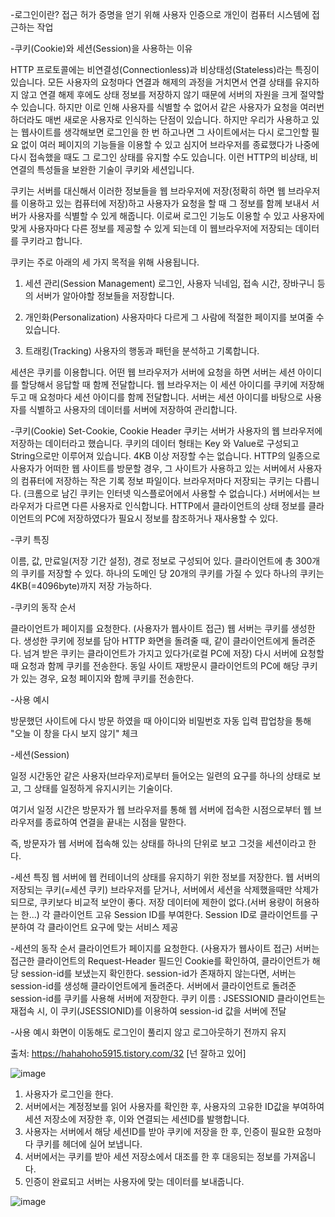 


-로그인이란?
 접근 허가 증명을 얻기 위해 사용자 인증으로 개인이 컴퓨터 시스템에 접근하는 작업
 
 -쿠키(Cookie)와 세션(Session)을 사용하는 이유
 
 HTTP 프로토콜에는 비연결성(Connectionless)과 비상태성(Stateless)라는 특징이 있습니다. 모든 사용자의 요청마다 연결과 해제의 과정을 거치면서 연결 상태를 유지하지 않고 연결 해제 후에도 상태 정보를 저장하지 않기 때문에 서버의 자원을 크게 절약할 수 있습니다. 하지만 이로 인해 사용자를 식별할 수 없어서 같은 사용자가 요청을 여러번 하더라도 매번 새로운 사용자로 인식하는 단점이 있습니다.
하지만 우리가 사용하고 있는 웹사이트를 생각해보면 로그인을 한 번 하고나면 그 사이트에서는 다시 로그인할 필요 없이 여러 페이지의 기능들을 이용할 수 있고 심지어 브라우저를 종료했다가 나중에 다시 접속했을 때도 그 로그인 상태를 유지할 수도 있습니다. 이런 HTTP의 비상태, 비연결의 특성들을 보완한 기술이 쿠키와 세션입니다.

쿠키는 서버를 대신해서 이러한 정보들을 웹 브라우저에 저장(정확히 하면 웹 브라우저를 이용하고 있는 컴퓨터에 저장)하고 사용자가 요청을 할 때 그 정보를 함께 보내서 서버가 사용자를 식별할 수 있게 해줍니다. 이로써 로그인 기능도 이용할 수 있고 사용자에 맞게 사용자마다 다른 정보를 제공할 수 있게 되는데 이 웹브라우저에 저장되는 데이터를 쿠키라고 합니다.

쿠키는 주로 아래의 세 가지 목적을 위해 사용됩니다.

1. 세션 관리(Session Management)
로그인, 사용자 닉네임, 접속 시간, 장바구니 등의 서버가 알아야할 정보들을 저장합니다.

2. 개인화(Personalization)
사용자마다 다르게 그 사람에 적절한 페이지를 보여줄 수 있습니다.

3. 트래킹(Tracking)
사용자의 행동과 패턴을 분석하고 기록합니다.

세션은 쿠키를 이용합니다. 어떤 웹 브라우저가 서버에 요청을 하면 서버는 세션 아이디를 할당해서 응답할 때 함께 전달합니다. 웹 브라우저는 이 세션 아이디를 쿠키에 저장해두고 매 요청마다 세션 아이디를 함께 전달합니다. 서버는 세션 아이디를 바탕으로 사용자를 식별하고 사용자의 데이터를 서버에 저장하여 관리합니다.

-쿠키(Cookie)
Set-Cookie, Cookie Header
쿠키는 서버가 사용자의 웹 브라우저에 저장하는 데이터라고 했습니다. 쿠키의 데이터 형태는 Key 와 Value로 구성되고 String으로만 이루어져 있습니다. 4KB 이상 저장할 수는 없습니다.
HTTP의 일종으로 사용자가 어떠한 웹 사이트를 방문할 경우, 그 사이트가 사용하고 있는 서버에서 사용자의 컴퓨터에 저장하는 작은 기록 정보 파일이다.
브라우저마다 저장되는 쿠키는 다릅니다. (크롬으로 남긴 쿠키는 인터넷 익스플로어에서 사용할 수 없습니다.) 서버에서는 브라우저가 다르면 다른 사용자로 인식합니다.
HTTP에서 클라이언트의 상태 정보를 클라이언트의 PC에 저장하였다가 필요시 정보를 참조하거나 재사용할 수 있다.


-쿠키 특징

이름, 값, 만료일(저장 기간 설정), 경로 정보로 구성되어 있다.
클라이언트에 총 300개의 쿠키를 저장할 수 있다.
하나의 도메인 당 20개의 쿠키를 가질 수 있다
하나의 쿠키는 4KB(=4096byte)까지 저장 가능하다.

-쿠키의 동작 순서

클라이언트가 페이지를 요청한다. (사용자가 웹사이트 접근)
웹 서버는 쿠키를 생성한다.
생성한 쿠키에 정보를 담아 HTTP 화면을 돌려줄 때,
같이 클라이언트에게 돌려준다.
넘겨 받은 쿠키는 클라이언트가 가지고 있다가(로컬 PC에 저장)
다시 서버에 요청할 때 요청과 함께 쿠키를 전송한다.
동일 사이트 재방문시 클라이언트의 PC에 해당 쿠키가 있는 경우,
요청 페이지와 함께 쿠키를 전송한다.

-사용 예시

방문했던 사이트에 다시 방문 하였을 때 아이디와 비밀번호 자동 입력
팝업창을 통해 "오늘 이 창을 다시 보지 않기" 체크


-세션(Session)

일정 시간동안 같은 사용자(브라우저)로부터 들어오는
일련의 요구를 하나의 상태로 보고, 그 상태를 일정하게 유지시키는 기술이다.

여기서 일정 시간은 방문자가 웹 브라우저를 통해
웹 서버에 접속한 시점으로부터 웹 브라우저를 종료하여 연결을 끝내는 시점을 말한다.

즉, 방문자가 웹 서버에 접속해 있는 상태를 하나의 단위로 보고 그것을 세션이라고 한다.


-세션 특징
웹 서버에 웹 컨테이너의 상태를 유지하기 위한 정보를 저장한다.
웹 서버의 저장되는 쿠키(=세션 쿠키)
브라우저를 닫거나, 서버에서 세션을 삭제했을때만 삭제가 되므로,
쿠키보다 비교적 보안이 좋다.
저장 데이터에 제한이 없다.(서버 용량이 허용하는 한...)
각 클라이언트 고유 Session ID를 부여한다.
Session ID로 클라이언트를 구분하여 각 클라이언트 요구에 맞는 서비스 제공

-세션의 동작 순서
클라이언트가 페이지를 요청한다. (사용자가 웹사이트 접근)
서버는 접근한 클라이언트의 Request-Header 필드인 Cookie를 확인하여,
클라이언트가 해당 session-id를 보냈는지 확인한다.
session-id가 존재하지 않는다면,
서버는 session-id를 생성해 클라이언트에게 돌려준다.
서버에서 클라이언트로 돌려준 session-id를 쿠키를 사용해 서버에 저장한다.
쿠키 이름 : JSESSIONID
클라이언트는 재접속 시,
이 쿠키(JSESSIONID)를 이용하여 session-id 값을 서버에 전달

-사용 예시
화면이 이동해도 로그인이 풀리지 않고 로그아웃하기 전까지 유지


출처: https://hahahoho5915.tistory.com/32 [넌 잘하고 있어]




![image](https://user-images.githubusercontent.com/80931911/111965892-9be7f980-8b39-11eb-827c-f274b6d23aa5.png)

1. 사용자가 로그인을 한다.
2. 서버에서는 계정정보를 읽어 사용자를 확인한 후, 사용자의 고유한 ID값을 부여하여 세션 저장소에 저장한 후, 이와 연결되는 세션ID를 발행합니다.
3. 사용자는 서버에서 해당 세션ID를 받아 쿠키에 저장을 한 후, 인증이 필요한 요청마다 쿠키를 헤더에 실어 보냅니다.
4. 서버에서는 쿠키를 받아 세션 저장소에서 대조를 한 후 대응되는 정보를 가져옵니다.
5. 인증이 완료되고 서버는 사용자에 맞는 데이터를 보내줍니다.


![image](https://user-images.githubusercontent.com/80931911/111969114-3e55ac00-8b3d-11eb-81e4-ce3d535d70fc.png)
